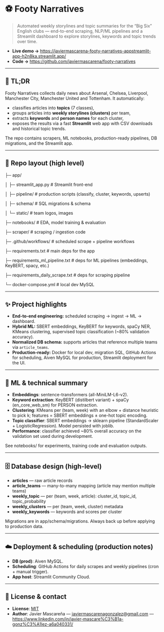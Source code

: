 # ⚽ Footy Narratives

> Automated weekly storylines and topic summaries for the “Big Six” English clubs — end-to-end scraping, NLP/ML pipelines and a Streamlit dashboard to explore storylines, keywords and topic trends over time.

- **Live demo →** https://javiermascarena-footy-narratives-appstreamlit-app-h2n8ka.streamlit.app/
- **Code →** https://github.com/javiermascarena/footy-narratives

---

## 📌 TL;DR
Footy Narratives collects daily news about Arsenal, Chelsea, Liverpool, Manchester City, Manchester United and Tottenham. It automatically:

- classifies articles into **topics** (7 classes),
- groups articles into **weekly storylines (clusters)** per team,
- extracts **keywords** and **person names** for each cluster,
- exposes the results via a fast **Streamlit** web app with CSV downloads and historical topic trends.

The repo contains scrapers, ML notebooks, production-ready pipelines, DB migrations, and the Streamlit app.

---

## 📁 Repo layout (high level)

├─ app/

│ ├─ streamlit_app.py # Streamlit front-end

│ ├─ pipeline/ # production scripts (classify, cluster, keywords, upserts)

│ ├─ schema/ # SQL migrations & schema

│ └─ static/ # team logos, images

├─ notebooks/ # EDA, model training & evaluation

├─ scraper/ # scraping / ingestion code

├─ .github/workflows/ # scheduled scrape + pipeline workflows

├─ requirements.txt # main deps for the app

├─ requirements_ml_pipeline.txt # deps for ML pipelines (embeddings, KeyBERT, spacy, etc.)

├─ requirements_daily_scrape.txt # deps for scraping pipeline

└─ docker-compose.yml # local dev MySQL

---

## ✨ Project highlights
- **End-to-end engineering:** scheduled scraping → ingest → ML → dashboard.
- **Hybrid ML:** SBERT embeddings, KeyBERT for keywords, spaCy NER, KMeans clustering, supervised topic classification (~80% validation accuracy).
- **Normalized DB schema:** supports articles that reference multiple teams via `article_teams`.
- **Production-ready:** Docker for local dev, migration SQL, GitHub Actions for scheduling, Aiven MySQL for production, Streamlit deployment for the UI.

---

## 🧠 ML & technical summary

- **Embeddings**: sentence-transformers (all-MiniLM-L6-v2).
- **Keyword extraction**: KeyBERT (distilbert variant) + spaCy (en_core_web_sm) for PERSON extraction.
- **Clustering**: KMeans per (team, week) with an elbow + distance heuristic to pick k; features = SBERT embeddings ± one-hot topic encoding.
- **Topic classifier**: SBERT embeddings → sklearn pipeline (StandardScaler + LogisticRegression). Model persisted with joblib.
- **Performance**: classifier achieved ~80% overall accuracy on the validation set used during development.

See notebooks/ for experiments, training code and evaluation outputs.  

--- 

## 🗄️ Database design (high-level)

- **articles** — raw article records
- **article_teams** — many-to-many mapping (article may mention multiple teams)
- **weekly_topic** — per (team, week, article): cluster_id, topic_id, topic_probability
- **weekly_clusters** — per (team, week, cluster) metadata
- **weekly_keywords** — keywords and scores per cluster

Migrations are in app/schema/migrations. Always back up before applying to production data.

---

## ☁️ Deployment & scheduling (production notes)

- **DB (prod)**: Aiven MySQL.
- **Scheduling**: GitHub Actions for daily scrapes and weekly pipelines (cron + manual trigger).
- **App host**: Streamlit Community Cloud.

---

## 🧾 License & contact

- **License**: [MIT](./LICENSE)
- **Author**: Javier Mascareña — <javiermascarenagonzalez@gmail.com> — https://www.linkedin.com/in/javier-mascare%C3%B1a-gonz%C3%A1lez-a6a040331/
